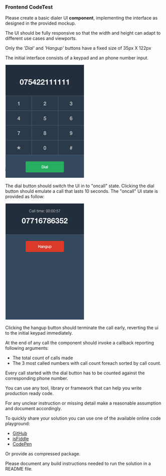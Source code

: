 ### Frontend CodeTest

Please create a basic dialer UI **component**, implementing the interface as designed in the provided mockup.

The UI should be fully responsive so that the width and height can adapt to different use cases and viewports.

Only the *'Dial'* and *'Hangup'* buttons have a fixed size of 35px X 122px

The initial interface consists of a keypad and an phone number input.

![keypad](./keypad.png)

The dial button should switch the UI in to "oncall" state.
Clicking the dial button should emulate a call that lasts 10 seconds.
The "oncall" UI state is provided as follow:  

![oncall](./oncall.png)

Clicking the hangup button should terminate the call early, reverting the ui to the initial keypad immediately.

At the end of any call the component should invoke a callback reporting following arguments:

* The total count of calls made
* The 3 most called numbers with call count foreach sorted by call count.

Every call started with the dial button has to be counted against the corresponding phone number.

You can use any tool, library or framework that can help you write production ready code.

For any unclear instruction or missing detail make a reasonable assumption and document accordingly.

To quickly share your solution you can use one of the available online code playground:

* [GitHub](https://github.com)
* [jsFiddle](https://jsfiddle.net)
* [CodePen](https://codepen.io)

Or provide as compressed package.

Please document any build instructions needed to run the solution in a README file.
